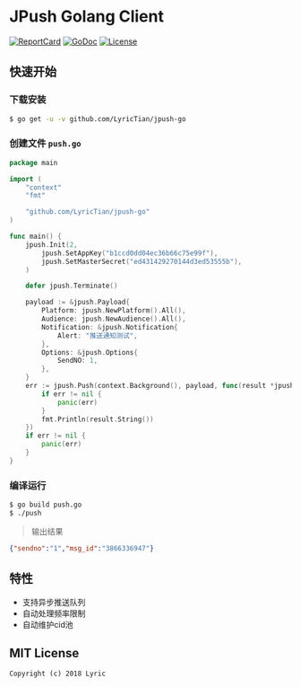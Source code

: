 # JPush Golang Client

[![ReportCard][reportcard-image]][reportcard-url] [![GoDoc][godoc-image]][godoc-url] [![License][license-image]][license-url]

## 快速开始

### 下载安装

```bash
$ go get -u -v github.com/LyricTian/jpush-go
```

### 创建文件 `push.go`

```go
package main

import (
	"context"
	"fmt"

	"github.com/LyricTian/jpush-go"
)

func main() {
	jpush.Init(2,
		jpush.SetAppKey("b1ccd0dd04ec36b66c75e99f"),
		jpush.SetMasterSecret("ed431429270144d3ed53555b"),
	)

	defer jpush.Terminate()

	payload := &jpush.Payload{
		Platform: jpush.NewPlatform().All(),
		Audience: jpush.NewAudience().All(),
		Notification: &jpush.Notification{
			Alert: "推送通知测试",
		},
		Options: &jpush.Options{
			SendNO: 1,
		},
	}
	err := jpush.Push(context.Background(), payload, func(result *jpush.PushResult, err error) {
		if err != nil {
			panic(err)
		}
		fmt.Println(result.String())
	})
	if err != nil {
		panic(err)
	}
}

```

### 编译运行

```bash
$ go build push.go
$ ./push
```

> 输出结果
```json
{"sendno":"1","msg_id":"3866336947"}
```

## 特性

- 支持异步推送队列
- 自动处理频率限制
- 自动维护cid池

## MIT License

    Copyright (c) 2018 Lyric

[reportcard-url]: https://goreportcard.com/report/github.com/LyricTian/jpush-go
[reportcard-image]: https://goreportcard.com/badge/github.com/LyricTian/jpush-go
[godoc-url]: https://godoc.org/github.com/LyricTian/jpush-go
[godoc-image]: https://godoc.org/github.com/LyricTian/jpush-go?status.svg
[license-url]: http://opensource.org/licenses/MIT
[license-image]: https://img.shields.io/npm/l/express.svg
